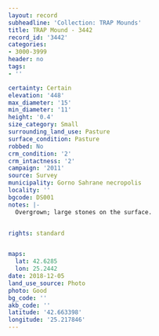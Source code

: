 ```yaml
---
layout: record
subheadline: 'Collection: TRAP Mounds'
title: TRAP Mound - 3442
record_id: '3442'
categories:
- 3000-3999
header: no
tags:
- ''

certainty: Certain
elevation: '448'
max_diameter: '15'
min_diameter: '11'
height: '0.4'
size_category: Small
surrounding_land_use: Pasture
surface_condition: Pasture
robbed: No
crm_condition: '2'
crm_intactness: '2'
campaign: '2011'
source: Survey
municipality: Gorno Sahrane necropolis
locality: ''
bgcode: DS001
notes: |-
  Overgrown; large stones on the surface.


rights: standard


maps:
  lat: 42.6285
  lon: 25.2442
date: 2018-12-05
land_use_source: Photo
photo: Good
bg_code: ''
akb_code: ''
latitude: '42.663398'
longitude: '25.217846'
---
```

